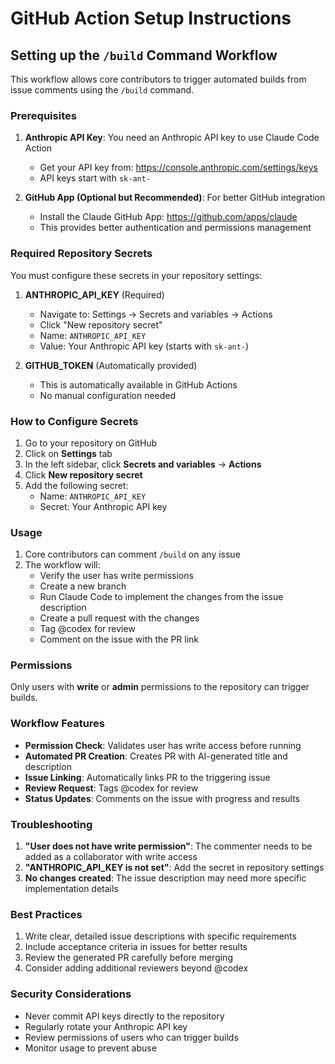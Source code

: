 # GitHub Action Setup Instructions

## Setting up the `/build` Command Workflow

This workflow allows core contributors to trigger automated builds from issue comments using the `/build` command.

### Prerequisites

1. **Anthropic API Key**: You need an Anthropic API key to use Claude Code Action
   - Get your API key from: https://console.anthropic.com/settings/keys
   - API keys start with `sk-ant-`

2. **GitHub App (Optional but Recommended)**: For better GitHub integration
   - Install the Claude GitHub App: https://github.com/apps/claude
   - This provides better authentication and permissions management

### Required Repository Secrets

You must configure these secrets in your repository settings:

1. **ANTHROPIC_API_KEY** (Required)
   - Navigate to: Settings → Secrets and variables → Actions
   - Click "New repository secret"
   - Name: `ANTHROPIC_API_KEY`
   - Value: Your Anthropic API key (starts with `sk-ant-`)

2. **GITHUB_TOKEN** (Automatically provided)
   - This is automatically available in GitHub Actions
   - No manual configuration needed

### How to Configure Secrets

1. Go to your repository on GitHub
2. Click on **Settings** tab
3. In the left sidebar, click **Secrets and variables** → **Actions**
4. Click **New repository secret**
5. Add the following secret:
   - Name: `ANTHROPIC_API_KEY`
   - Secret: Your Anthropic API key

### Usage

1. Core contributors can comment `/build` on any issue
2. The workflow will:
   - Verify the user has write permissions
   - Create a new branch
   - Run Claude Code to implement the changes from the issue description
   - Create a pull request with the changes
   - Tag @codex for review
   - Comment on the issue with the PR link

### Permissions

Only users with **write** or **admin** permissions to the repository can trigger builds.

### Workflow Features

- **Permission Check**: Validates user has write access before running
- **Automated PR Creation**: Creates PR with AI-generated title and description
- **Issue Linking**: Automatically links PR to the triggering issue
- **Review Request**: Tags @codex for review
- **Status Updates**: Comments on the issue with progress and results

### Troubleshooting

1. **"User does not have write permission"**: The commenter needs to be added as a collaborator with write access
2. **"ANTHROPIC_API_KEY is not set"**: Add the secret in repository settings
3. **No changes created**: The issue description may need more specific implementation details

### Best Practices

1. Write clear, detailed issue descriptions with specific requirements
2. Include acceptance criteria in issues for better results
3. Review the generated PR carefully before merging
4. Consider adding additional reviewers beyond @codex

### Security Considerations

- Never commit API keys directly to the repository
- Regularly rotate your Anthropic API key
- Review permissions of users who can trigger builds
- Monitor usage to prevent abuse